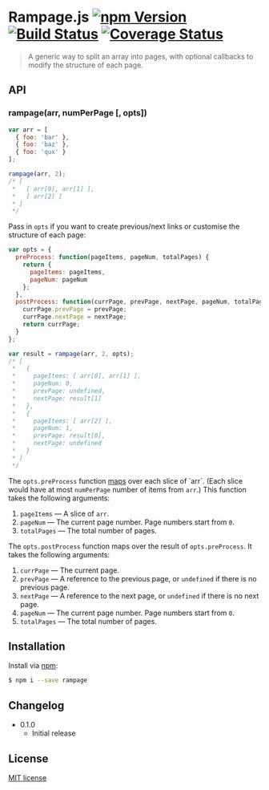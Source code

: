 # Rampage.js [![npm Version](http://img.shields.io/npm/v/rampage.svg?style=flat)](https://www.npmjs.org/package/rampage) [![Build Status](https://img.shields.io/travis/yuanqing/rampage.svg?style=flat)](https://travis-ci.org/yuanqing/rampage) [![Coverage Status](https://img.shields.io/coveralls/yuanqing/rampage.svg?style=flat)](https://coveralls.io/r/yuanqing/rampage)

> A generic way to split an array into pages, with optional callbacks to modify the structure of each page.

## API

### rampage(arr, numPerPage [, opts])

```js
var arr = [
  { foo: 'bar' },
  { foo: 'baz' },
  { foo: 'qux' }
];

rampage(arr, 2);
/* [
 *   [ arr[0], arr[1] ],
 *   [ arr[2] ]
 * ]
 */
```

Pass in `opts` if you want to create previous/next links or customise the structure of each page:

```js
var opts = {
  preProcess: function(pageItems, pageNum, totalPages) {
    return {
      pageItems: pageItems,
      pageNum: pageNum
    };
  },
  postProcess: function(currPage, prevPage, nextPage, pageNum, totalPages) {
    currPage.prevPage = prevPage;
    currPage.nextPage = nextPage;
    return currPage;
  }
};

var result = rampage(arr, 2, opts);
/* [
 *   {
 *     pageItems: [ arr[0], arr[1] ],
 *     pageNum: 0,
 *     prevPage: undefined,
 *     nextPage: result[1]
 *   },
 *   {
 *     pageItems: [ arr[2] ],
 *     pageNum: 1,
 *     prevPage: result[0],
 *     nextPage: undefined
 *   }
 * ]
 */
```

The `opts.preProcess` function [maps](http://en.wikipedia.org/wiki/Map_(higher-order_function)) over each slice of `arr`. (Each slice would have at most `numPerPage` number of items from `arr`.) This function takes the following arguments:

1. `pageItems` &mdash; A slice of `arr`.
2. `pageNum` &mdash; The current page number. Page numbers start from `0`.
3. `totalPages` &mdash; The total number of pages.

The `opts.postProcess` function maps over the result of `opts.preProcess`. It takes the following arguments:

1. `currPage` &mdash; The current page.
2. `prevPage` &mdash; A reference to the previous page, or `undefined` if there is no previous page.
3. `nextPage` &mdash; A reference to the next page, or `undefined` if there is no next page.
4. `pageNum` &mdash; The current page number. Page numbers start from `0`.
5. `totalPages` &mdash; The total number of pages.

## Installation

Install via [npm](https://www.npmjs.org/):

```bash
$ npm i --save rampage
```

## Changelog

- 0.1.0
  - Initial release

## License

[MIT license](https://github.com/yuanqing/rampage/blob/master/LICENSE)
